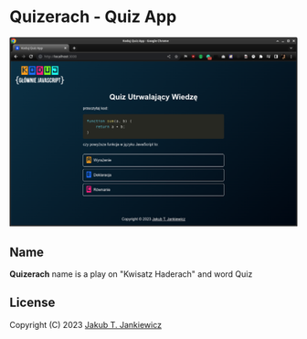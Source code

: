 # Quizerach - Quiz App

![Quiz Screenshot](/assets/screenshot.png)

## Name
**Quizerach** name is a play on "Kwisatz Haderach" and word Quiz

## License
Copyright (C) 2023 [Jakub T. Jankiewicz](https://jakub.jankiewicz.org)
